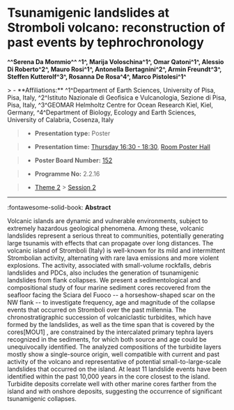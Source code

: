 # Tsunamigenic landslides at Stromboli volcano: reconstruction of past events by tephrochronology

**^^Serena Da Mommio^^ ^1^, Marija Voloschina^1^, Omar Qatoni^1^, Alessio Di Roberto^2^, Mauro Rosi^1^, Antonella Bertagnini^2^, Armin Freundt^3^, Steffen Kutterolf^3^, Rosanna De Rosa^4^, Marco Pistolesi^1^**

<!-- more -->> - **Affiliations:** ^1^Department of Earth Sciences, University of Pisa, Pisa, Italy, ^2^Istituto Nazionale di Geofisica e Vulcanologia, Sezione di Pisa, Pisa, Italy, ^3^GEOMAR Helmholtz Centre for Ocean Research Kiel, Kiel, Germany, ^4^Department of Biology, Ecology and Earth Sciences, University of Calabria, Cosenza, Italy 

> - **Presentation type:** Poster

> - **Presentation time:** [Thursday 16:30 - 18:30](../sessions_comparison.md#__tabbed_3_6), [Room Poster Hall](../maps_venue.md#__tabbed_1_1)

> - **Poster Board Number:** [152](../map_poster_boards.md#thursday)

> - **Programme No:** 2.2.16

> - [Theme 2](../theme2.md) > [Session 2](../sessions/session-2-2.md)

--- 

:fontawesome-solid-book: **Abstract**

Volcanic islands are dynamic and vulnerable environments, subject to extremely hazardous geological phenomena. Among these, volcanic landslides represent a serious threat to communities, potentially generating large tsunamis with effects that can propagate over long distances. The volcanic island of Stromboli (Italy) is well-known for its mild and intermittent Strombolian activity, alternating with rare lava emissions and more violent explosions. The activity, associated with small-volume rockfalls, debris landslides and PDCs, also includes the generation of tsunamigenic landslides from flank collapses.
We present a sedimentological and compositional study of four marine sediment cores recovered from the seafloor facing the Sciara del Fuoco -- a horseshow-shaped scar on the NW flank -- to investigate frequency, age and magnitude of the collapse events that occurred on Stromboli over the past millennia. The chronostratigraphic succession of volcaniclastic turbidites, which have formed by the landslides, as well as the time span that is covered by the cores[MOU1] , are constrained by the intercalated primary tephra layers recognized in the sediments, for which both source and age could be unequivocally identified. The analyzed compositions of the turbidite layers mostly show a single-source origin, well compatible with current and past activity of the volcano and representative of potential small-to-large-scale landslides that occurred on the island.
At least 11 landslide events have been identified within the past 10,000 years in the core closest to the island. Turbidite deposits correlate well with other marine cores farther from the island and with onshore deposits, suggesting the occurrence of significant tsunamigenic collapses.

